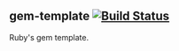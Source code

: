 ## gem-template [![Build Status](https://travis-ci.org/vforge/gem-template.png)](https://travis-ci.org/vforge/gem-template)

Ruby's gem template.
